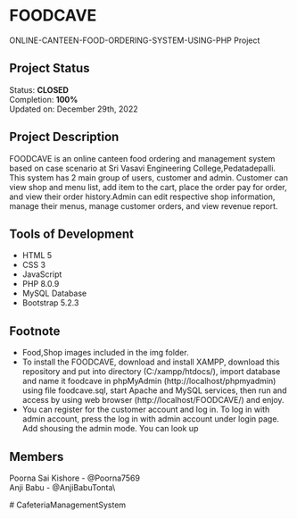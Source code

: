 # FOODCAVE

ONLINE-CANTEEN-FOOD-ORDERING-SYSTEM-USING-PHP Project

## Project Status
Status: **CLOSED**\
Completion: **100%**\
Updated on: December 29th, 2022

## Project Description
FOODCAVE is an online canteen food ordering and management system based on case scenario at Sri Vasavi Engineering College,Pedatadepalli. This system has 2 main group of users, customer and admin. Customer can view shop and menu list, add item to the cart, place the order pay for order, and view their order history.Admin can edit respective shop information, manage their menus, manage customer orders, and view revenue report.



## Tools of Development
- HTML 5
- CSS 3
- JavaScript
- PHP 8.0.9
- MySQL Database
- Bootstrap 5.2.3


## Footnote
- Food,Shop images included in the img folder.
- To install the FOODCAVE, download and install XAMPP, download this repository and put into directory (C:/xampp/htdocs/), import database and name it foodcave in phpMyAdmin (http://localhost/phpmyadmin) using file foodcave.sql, start Apache and MySQL services, then run and access by using web browser (http://localhost/FOODCAVE/) and enjoy.
- You can register for the customer account and log in. To log in with admin account, press the log in with admin account under login page. Add shousing the admin mode. You can look up 

## Members
Poorna Sai Kishore - @Poorna7569\
Anji Babu - @AnjiBabuTonta\

#   C a f e t e r i a M a n a g e m e n t S y s t e m  
 